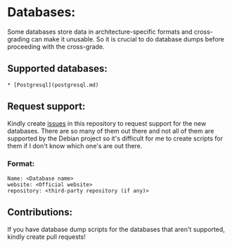 # Databases:

Some databases store data in architecture-specific formats and cross-grading can make it unusable. So it is crucial to do database dumps before proceeding with the cross-grade.

## Supported databases:
    * [Postgresql](postgresql.md)

## Request support:
   Kindly create [issues](https://github.com/realaravinth/cross-grade/issues/new) in this repository to request support for the new databases. There are so many of them out there and not all of them are supported by the Debian project so it's difficult for me to create scripts for them if I don't know which one's are out there.

   ### Format:
   ```
   Name: <Database name>
   website: <Official website>
   repository: <third-party repository (if any)>
   ```
## Contributions:
   If you have database dump scripts for the databases that aren't supported, kindly create pull requests!
    

